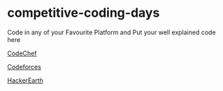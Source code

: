 # competitive-coding-days

Code in any of your Favourite Platform and Put your well explained code here

[CodeChef](https://github.com/iamirulofficial/competitive-coding-days/tree/master/codechef)


[Codeforces](https://github.com/iamirulofficial/competitive-coding-days/tree/master/codeforces)

[HackerEarth](https://github.com/iamirulofficial/competitive-coding-days/tree/master/hackerearth)
